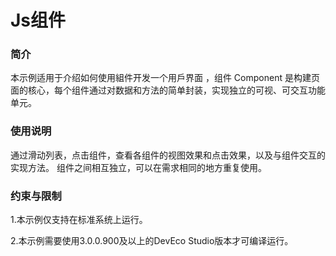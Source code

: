 # Js组件

### 简介

本示例适用于介绍如何使用組件开发一个用戶界面 ，组件 Component 是构建页面的核心，每个组件通过对数据和方法的简单封装，实现独立的可视、可交互功能单元。

### 使用说明

通过滑动列表，点击组件，查看各组件的视图效果和点击效果，以及与组件交互的实现方法。 组件之间相互独立，可以在需求相同的地方重复使用。

### 约束与限制

1.本示例仅支持在标准系统上运行。

2.本示例需要使用3.0.0.900及以上的DevEco Studio版本才可编译运行。